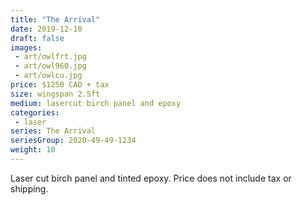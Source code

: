 ```yaml
---
title: "The Arrival"
date: 2019-12-10
draft: false
images:
 - art/owlfrt.jpg
 - art/owl960.jpg
 - art/owlcu.jpg
price: $1250 CAD + tax
size: wingspan 2.5ft
medium: lasercut birch panel and epoxy
categories:
 - laser
series: The Arrival
seriesGroup: 2020-49-49-1234
weight: 10
---
```


Laser cut birch panel and tinted epoxy. Price does not include tax or shipping.
